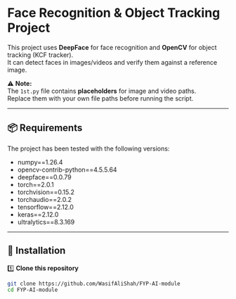 # Face Recognition & Object Tracking Project

This project uses **DeepFace** for face recognition and **OpenCV** for object tracking (KCF tracker).  
It can detect faces in images/videos and verify them against a reference image.  

⚠ **Note:**  
The `1st.py` file contains **placeholders** for image and video paths.  
Replace them with your own file paths before running the script.

---

## 📦 Requirements

The project has been tested with the following versions:

- numpy==1.26.4  
- opencv-contrib-python==4.5.5.64  
- deepface==0.0.79  
- torch==2.0.1  
- torchvision==0.15.2  
- torchaudio==2.0.2  
- tensorflow==2.12.0  
- keras==2.12.0  
- ultralytics==8.3.169  

---

## 🔹 Installation

1️⃣ **Clone this repository**
```bash
git clone https://github.com/WasifAliShah/FYP-AI-module
cd FYP-AI-module
